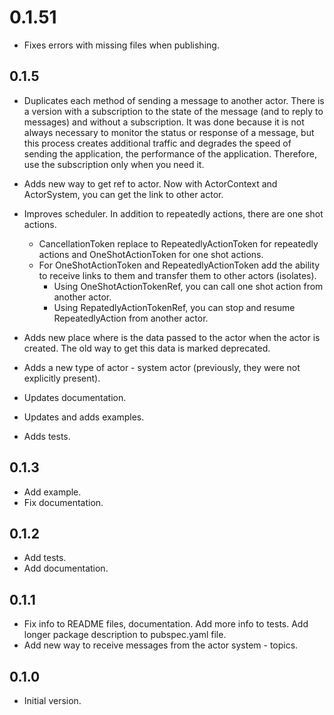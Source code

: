# 0.1.51

- Fixes errors with missing files when publishing.

## 0.1.5

- Duplicates each method of sending a message to another actor. There is a version with a subscription to the state of the message (and to reply to messages) and without a subscription. It was done because it is not always necessary to monitor the status or response of a message, but this process creates additional traffic and degrades the speed of sending the application, the performance of the application. Therefore, use the subscription only when you need it.

- Adds new way to get ref to actor. Now with ActorContext and ActorSystem, you can get the link to other actor.

- Improves scheduler. In addition to repeatedly actions, there are one shot actions.
  - CancellationToken replace to RepeatedlyActionToken for repeatedly actions and OneShotActionToken for one shot actions.
  - For OneShotActionToken and RepeatedlyActionToken add the ability to receive links to them and transfer them to other actors (isolates).
    - Using OneShotActionTokenRef, you can call one shot action from another actor.
    - Using RepatedlyActionTokenRef, you can stop and resume RepeatedlyAction from another actor.

- Adds new place where is the data passed to the actor when the actor is created. The old way to get this data is marked deprecated.

- Adds a new type of actor - system actor (previously, they were not explicitly present).

- Updates documentation.
- Updates and adds examples.
- Adds tests.

## 0.1.3

- Add example.
- Fix documentation.

## 0.1.2

- Add tests.
- Add documentation.

## 0.1.1

- Fix info to README files, documentation. Add more info to tests. Add longer package description to pubspec.yaml file.
- Add new way to receive messages from the actor system - topics.

## 0.1.0

- Initial version.
